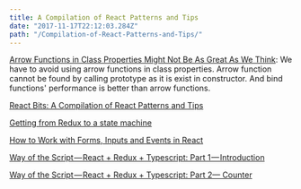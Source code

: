 ```yaml
---
title: A Compilation of React Patterns and Tips
date: "2017-11-17T22:12:03.284Z"
path: "/Compilation-of-React-Patterns-and-Tips/"
---
```



[Arrow Functions in Class Properties Might Not Be As Great As We Think](https://medium.com/@charpeni/arrow-functions-in-class-properties-might-not-be-as-great-as-we-think-3b3551c440b1): We have to avoid using arrow functions in class properties. Arrow function cannot be found by calling prototype as it is exist in constructor.
And bind functions' performance is better than arrow functions.

[React Bits: A Compilation of React Patterns and Tips](https://vasanthk.gitbooks.io/react-bits/)

[Getting from Redux to a state machine](http://krasimirtsonev.com/blog/article/getting-from-redux-to-state-machine-with-stent)

[How to Work with Forms, Inputs and Events in React](https://medium.com/capital-one-developers/how-to-work-with-forms-inputs-and-events-in-react-c337171b923b)

[Way of the Script — React + Redux + Typescript: Part 1 — Introduction](https://medium.com/@XValhallaCoderX/way-of-the-script-react-redux-typescript-part-1-introduction-68e6b74d7f33)

[Way of the Script — React + Redux + Typescript: Part 2— Counter](https://medium.com/@XValhallaCoderX/way-of-the-script-react-redux-typescript-part-2-counter-7dee3aa43645)


